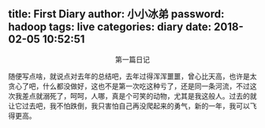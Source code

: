 title: First Diary
author: 小小冰弟
password: hadoop
tags: live
categories: diary
date: 2018-02-05 10:52:51
---
<center>第一篇日记</center>

随便写点啥，就说点对去年的总结吧，<!--more-->去年过得浑浑噩噩，曾心比天高，也许是太贪心了吧，什么都没做好，这也不是第一次吃这种亏了，还是同一条河流，不过这次我差点就溺死了，呵呵，人哪，真是个可笑的动物，尤其是我这般人。过去的就让它过去吧，我不怕跌倒，我只害怕自己再没爬起来的勇气，新的一年，我可以飞得更高。
